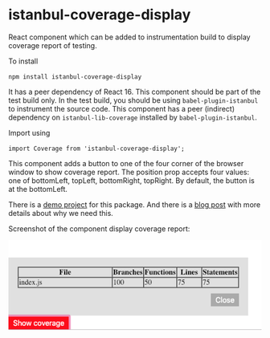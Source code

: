 # istanbul-coverage-display
React component which can be added to instrumentation build to display coverage report of testing.

To install
```
npm install istanbul-coverage-display
```

It has a peer dependency of React 16. This component should be part of the test build only. In the test build, you should be using `babel-plugin-istanbul`
to instrument the source code. This component has a peer (indirect) dependency on `istanbul-lib-coverage` installed by `babel-plugin-istanbul`.

Import using
```
import Coverage from 'istanbul-coverage-display';
```
This component adds a button to one of the four corner of the browser window to show coverage report. The position prop accepts four values: 
one of bottomLeft, topLeft, bottomRight, topRight. By default, the button is at the bottomLeft.

There is a [demo project](https://github.com/vijayst/istanbuldemo) for this package. And there is a [blog post](https://vijayt.com/post/code-coverage-of-manual-testing-using-istanbul/) with more details about why we need this.

Screenshot of the component display coverage report:

![Coverage display](coverage-display.png)
